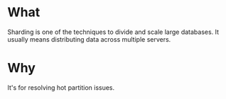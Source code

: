 # What
Sharding is one of the techniques to divide and scale large databases. It usually means distributing data across multiple servers.

# Why
It's for resolving hot partition issues.